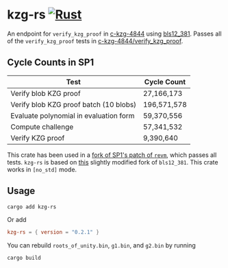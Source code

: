 # kzg-rs [![Rust](https://github.com/0xWOLAND/kzg-rs/actions/workflows/rust.yml/badge.svg?branch=master)](https://github.com/0xWOLAND/kzg-rs/actions/workflows/rust.yml)

An endpoint for `verify_kzg_proof` in [c-kzg-4844](https://github.com/ethereum/c-kzg-4844) using [bls12_381](https://github.com/zkcrypto/bls12_381/). Passes all of the `verify_kzg_proof` tests in [c-kzg-4844/verify_kzg_proof](https://github.com/ethereum/c-kzg-4844/tree/main/tests/verify_kzg_proof/kzg-mainnet).

## Cycle Counts in SP1
| Test                                   | Cycle Count |
| -------------------------------------- | ----------- |
| Verify blob KZG proof                  | 27,166,173  |
| Verify blob KZG proof batch (10 blobs) | 196,571,578 |
| Evaluate polynomial in evaluation form | 59,370,556  |
| Compute challenge                      | 57,341,532  |
| Verify KZG proof                       | 9,390,640   |

This crate has been used in a [fork of SP1's patch of `revm`](https://github.com/0xWOLAND/revm/tree/patch-v5.0.0), which passes all tests.  `kzg-rs` is based on [this](https://github.com/sp1-patches/bls12_381/tree/patch-v0.8.0) slightly modified fork of `bls12_381`. This crate works in `[no_std]` mode.

## Usage
```sh
cargo add kzg-rs
```
Or add
```toml
kzg-rs = { version = "0.2.1" }
```

You can rebuild `roots_of_unity.bin`, `g1.bin`, and `g2.bin` by running 

```sh 
cargo build
```
